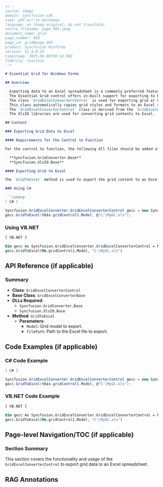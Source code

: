 ```markdown
<!-- 
source: image
domain: syncfusion-sdk
task: pdf-ocr-to-markdown
language: en (keep original; do not translate)
source_filename: page_403.jpeg
document_name: grid
page_number: 403
page_id: grid#page_403
product: Syncfusion Winforms
version: 11.4.0.26
timestamp: 2025-08-09T06:14:59Z
fidelity: lossless
-->

# Essential Grid for Windows Forms

## Overview

- Exporting data to an Excel spreadsheet is a commonly preferred feature in the .NET world.
- The Essential Grid control offers in-built support for exporting to Excel.
- The class `GridExcelConverterControl` is used for exporting grid or Grid Data Bound Grid control data to an Excel spreadsheet for verification and computation.
- This class automatically copies grid styles and formats to an Excel spreadsheet.
- The `GridExcelConverterControl` class is derived from the `GridExcelConverterBase` class.
- The XlsIO libraries are used for converting grid contents to Excel.

## Content

### Exporting Grid Data to Excel

#### Requirements for the Control to Function

For the control to function, the following dll files should be added along with the default dll files in the reference folder:

- **Syncfusion.GridConverter.Base**
- **Syncfusion.XlsIO.Base**

#### Exporting Grid to Excel

The `GridToExcel` method is used to export the grid content to an Excel sheet. Below are examples demonstrating how to convert the content in Grid control to an Excel spreadsheet in C# and VB.NET.

### Using C#

```csharp
[ C# ]

Syncfusion.GridExcelConverter.GridExcelConverterControl gecc = new Syncfusion.GridExcelConverter.GridExcelConverterControl();
gecc.GridToExcel(this.gridControl1.Model, @"C:\MyGC.xls");
```

### Using VB.NET

```vb
[ VB.NET ]

Dim gecc As Syncfusion.GridExcelConverter.GridExcelConverterControl = New Syncfusion.GridExcelConverter.GridExcelConverterControl()
gecc.GridToExcel(Me.gridControl1.Model, "C:\MyGC.xls")
```

## API Reference (if applicable)

### Summary

- **Class**: `GridExcelConverterControl`
- **Base Class**: `GridExcelConverterBase`
- **DLLs Required**: 
  - `Syncfusion.GridConverter.Base`
  - `Syncfusion.XlsIO.Base`
- **Method**: `GridToExcel`
  - **Parameters**:
    - `Model`: Grid model to export.
    - `FilePath`: Path to the Excel file to export.

## Code Examples (if applicable)

### C# Code Example

```csharp
[ C# ]

Syncfusion.GridExcelConverter.GridExcelConverterControl gecc = new Syncfusion.GridExcelConverter.GridExcelConverterControl();
gecc.GridToExcel(this.gridControl1.Model, @"C:\MyGC.xls");
```

### VB.NET Code Example

```vb
[ VB.NET ]

Dim gecc As Syncfusion.GridExcelConverter.GridExcelConverterControl = New Syncfusion.GridExcelConverter.GridExcelConverterControl()
gecc.GridToExcel(Me.gridControl1.Model, "C:\MyGC.xls")
```

## Page-level Navigation/TOC (if applicable)

### Section Summary

This section covers the functionality and usage of the `GridExcelConverterControl` to export grid data to an Excel spreadsheet.

## RAG Annotations

<!-- tags: [grid, excel, export, windows forms, Syncfusion] keywords: [GridExcelConverterControl, GridExcelConverterBase, XlsIO, GridData, ExportToExcel, ExcelFile, GridConverter, Model] -->
```